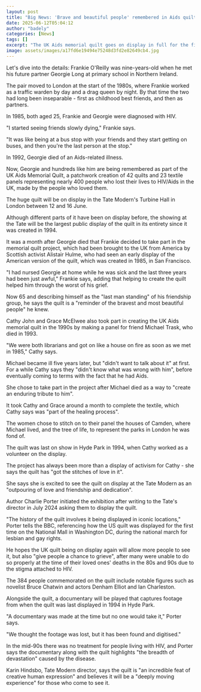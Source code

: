 ```yaml
---
layout: post
title: "Big News: 'Brave and beautiful people' remembered in Aids quilt display"
date: 2025-06-12T05:04:12
author: "badely"
categories: [News]
tags: []
excerpt: "The UK Aids memorial quilt goes on display in full for the first time in 30 years at London's Tate Modern."
image: assets/images/a17fd6e19494e75248d3fd2e82649cb4.jpg
---
```


Let's dive into the details: Frankie O'Reilly was nine-years-old when he met his future partner Georgie Long at primary school in Northern Ireland.

The pair moved to London at the start of the 1980s, where Frankie worked as a traffic warden by day and a drag queen by night. By that time the two had long been inseparable - first as childhood best friends, and then as partners.

In 1985, both aged 25, Frankie and Georgie were diagnosed with HIV.

"I started seeing friends slowly dying," Frankie says. 

"It was like being at a bus stop with your friends and they start getting on buses, and then you're the last person at the stop." 

In 1992, Georgie died of an Aids-related illness.

Now, Georgie and hundreds like him are being remembered as part of the UK Aids Memorial Quilt, a patchwork creation of 42 quilts and 23 textile panels representing nearly 400 people who lost their lives to HIV/Aids in the UK, made by the people who loved them.

The huge quilt will be on display in the Tate Modern's Turbine Hall in London between 12 and 16 June. 

Although different parts of it have been on display before, the showing at the Tate will be the largest public display of the quilt in its entirety since it was created in 1994.

It was a month after Georgie died that Frankie decided to take part in the memorial quilt project, which had been brought to the UK from America by Scottish activist Alistair Hulme, who had seen an early display of the American version of the quilt, which was created in 1985, in San Francisco.

"I had nursed Georgie at home while he was sick and the last three years had been just awful," Frankie says, adding that helping to create the quilt helped him through the worst of his grief. 

Now 65 and describing himself as the "last man standing" of his friendship group, he says the quilt is a "reminder of the bravest and most beautiful people" he knew.

Cathy John and Grace McElwee also took part in creating the UK Aids memorial quilt in the 1990s by making a panel for friend Michael Trask, who died in 1993.

"We were both librarians and got on like a house on fire as soon as we met in 1985," Cathy says.

Michael became ill five years later, but "didn't want to talk about it" at first. For a while Cathy says they "didn't know what was wrong with him", before eventually coming to terms with the fact that he had Aids. 

She chose to take part in the project after Michael died as a way to "create an enduring tribute to him".

It took Cathy and Grace around a month to complete the textile, which Cathy says was "part of the healing process".

The women chose to stitch on to their panel the houses of Camden, where Michael lived, and the tree of life, to represent the parks in London he was fond of. 

The quilt was last on show in Hyde Park in 1994, when Cathy worked as a volunteer on the display. 

The project has always been more than a display of activism for Cathy - she says the quilt has "got the stitches of love in it". 

She says she is excited to see the quilt on display at the Tate Modern as an "outpouring of love and friendship and dedication".

Author Charlie Porter initiated the exhibition after writing to the Tate's director in July 2024 asking them to display the quilt. 

"The history of the quilt involves it being displayed in iconic locations," Porter tells the BBC, referencing how the US quilt was displayed for the first time on the National Mall in Washington DC, during the national march for lesbian and gay rights.

He hopes the UK quilt being on display again will allow more people to see it, but also "give people a chance to grieve", after many were unable to do so properly at the time of their loved ones' deaths in the 80s and 90s due to the stigma attached to HIV. 

The 384 people commemorated on the quilt include notable figures such as novelist Bruce Chatwin and actors Denham Elliot and Ian Charleston. 

Alongside the quilt, a documentary will be played that captures footage from when the quilt was last displayed in 1994 in Hyde Park. 

"A documentary was made at the time but no one would take it," Porter says.

"We thought the footage was lost, but it has been found and digitised." 

In the mid-90s there was no treatment for people living with HIV, and Porter says the documentary along with the quilt highlights "the breadth of devastation" caused by the disease. 

Karin Hindsbo, Tate Modern director, says the quilt is "an incredible feat of creative human expression" and believes it will be a "deeply moving experience" for those who come to see it.  

